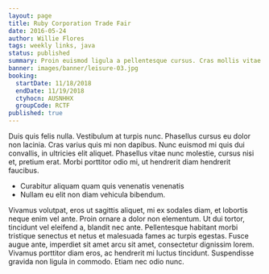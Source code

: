 ```yaml
---
layout: page
title: Ruby Corporation Trade Fair
date: 2016-05-24
author: Willie Flores
tags: weekly links, java
status: published
summary: Proin euismod ligula a pellentesque cursus. Cras mollis vitae sapien.
banner: images/banner/leisure-03.jpg
booking:
  startDate: 11/18/2018
  endDate: 11/19/2018
  ctyhocn: AUSNHHX
  groupCode: RCTF
published: true
---
```

Duis quis felis nulla. Vestibulum at turpis nunc. Phasellus cursus eu dolor non lacinia. Cras varius quis mi non dapibus. Nunc euismod mi quis dui convallis, in ultricies elit aliquet. Phasellus vitae nunc molestie, cursus nisi et, pretium erat. Morbi porttitor odio mi, ut hendrerit diam hendrerit faucibus.

* Curabitur aliquam quam quis venenatis venenatis
* Nullam eu elit non diam vehicula bibendum.

Vivamus volutpat, eros ut sagittis aliquet, mi ex sodales diam, et lobortis neque enim vel ante. Proin ornare a dolor non elementum. Ut dui tortor, tincidunt vel eleifend a, blandit nec ante. Pellentesque habitant morbi tristique senectus et netus et malesuada fames ac turpis egestas. Fusce augue ante, imperdiet sit amet arcu sit amet, consectetur dignissim lorem. Vivamus porttitor diam eros, ac hendrerit mi luctus tincidunt. Suspendisse gravida non ligula in commodo. Etiam nec odio nunc.
